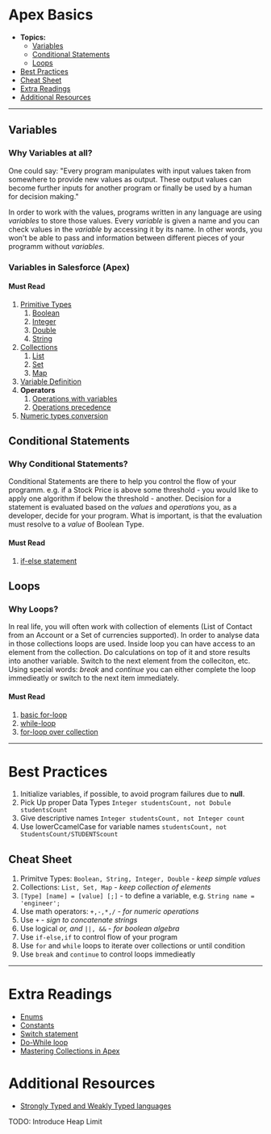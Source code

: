 # Apex Basics
* **Topics:**
    * [Variables](#variables)
    * [Conditional Statements](#conditionalstatements)
    * [Loops](#loops)
* [Best Practices](#bestpractices)
* [Cheat Sheet](#cheatsheet)
* [Extra Readings](#extrareadings)
* [Additional Resources](#additionalresources)

***
## Variables
### **Why Variables at all?**
One could say:
"Every program manipulates with input values taken from somewhere to provide new values as output.
These output values can become further inputs for another program or finally be used by a human for decision making."

In order to work with the values, programs written in any language are using *variables* to store those values. Every *variable* is given a name and you can check values in the *variable* by accessing it by its name.
In other words, you won't be able to pass and information between different pieces of your programm without *variables*.

### **Variables in Salesforce (Apex)**
#### **Must Read**
1. [Primitive Types](https://developer.salesforce.com/docs/atlas.en-us.apexcode.meta/apexcode/langCon_apex_primitives.htm)
    1. [Boolean](https://developer.salesforce.com/docs/atlas.en-us.apexref.meta/apexref/apex_methods_system_boolean.htm)
    1. [Integer](https://developer.salesforce.com/docs/atlas.en-us.apexref.meta/apexref/apex_methods_system_integer.htm#apex_methods_system_integer)
    1. [Double](https://developer.salesforce.com/docs/atlas.en-us.apexref.meta/apexref/apex_methods_system_double.htm)
    1. [String](https://developer.salesforce.com/docs/atlas.en-us.apexref.meta/apexref/apex_methods_system_string.htm#apex_methods_system_string)
1. [Collections](https://developer.salesforce.com/docs/atlas.en-us.apexcode.meta/apexcode/langCon_apex_collections.htm)
    1. [List](https://developer.salesforce.com/docs/atlas.en-us.236.0.apexref.meta/apexref/apex_methods_system_list.htm)
    1. [Set](https://developer.salesforce.com/docs/atlas.en-us.236.0.apexref.meta/apexref/apex_methods_system_set.htm)
    1. [Map](https://developer.salesforce.com/docs/atlas.en-us.236.0.apexref.meta/apexref/apex_methods_system_map.htm)
1. [Variable Definition](https://developer.salesforce.com/docs/atlas.en-us.apexcode.meta/apexcode/langCon_apex_variables.htm)
1. **Operators**
    1. [Operations with variables](https://developer.salesforce.com/docs/atlas.en-us.apexcode.meta/apexcode/langCon_apex_expressions_operators_understanding.htm)
    1. [Operations precedence](https://developer.salesforce.com/docs/atlas.en-us.apexcode.meta/apexcode/langCon_apex_expressions_operators_precedence.htm)
1. [Numeric types conversion](https://developer.salesforce.com/docs/atlas.en-us.apexcode.meta/apexcode/langCon_apex_rules_of_conversion.htm)

## Conditional Statements

### **Why Conditional Statements?**
Conditional Statements are there to help you control the flow of your programm.
e.g.
if a Stock Price is above some threshold - you would like to apply one algorithm
if below the threshold - another.
Decision for a statement is evaluated based on the *values* and *operations* you, as a developer, decide for your program.
What is important, is that the evaluation must resolve to a *value* of Boolean Type.
#### **Must Read**
1. [if-else statement](https://developer.salesforce.com/docs/atlas.en-us.apexcode.meta/apexcode/langCon_apex_if_else.htm)

## Loops

### **Why Loops?**
In real life, you will often work with collection of elements (List of Contact from an Account or a Set of currencies supported).
In order to analyse data in those collections loops are used.
Inside loop you can have access to an element from the collection. Do calculations on top of it and store results into another variable. Switch to the next element from the colleciton, etc.
Using special words: *break* and *continue* you can either complete the loop immedieatly or switch to the next item immediately.

#### **Must Read**
1. [basic for-loop](https://developer.salesforce.com/docs/atlas.en-us.apexcode.meta/apexcode/langCon_apex_loops_for.htm)
1. [while-loop](https://developer.salesforce.com/docs/atlas.en-us.apexcode.meta/apexcode/langCon_apex_loops_while.htm)
1. [for-loop over collection](https://developer.salesforce.com/docs/atlas.en-us.apexcode.meta/apexcode/langCon_apex_loops_for_lists.htm)

***

# Best Practices
1. Initialize variables, if possible, to avoid program failures due to **null**.
1. Pick Up proper Data Types
`Integer studentsCount, not Dobule studentsCount`
1. Give descriptive names
`Integer studentsCount, not Integer count`
1. Use lowerCcamelCase for variable names
`studentsCount, not StudentsCount/STUDENTScount`

## Cheat Sheet
1. Primitve Types: `Boolean, String, Integer, Double` - *keep simple values*
1. Collections: `List, Set, Map` - *keep collection of elements*
1. `[Type] [name] = [value] [;]` - to define a variable, e.g. `String name = 'engineer';`
1. Use math operators: `+,-,*,/` - *for numeric operations*
1. Use `+` - *sign to concatenate strings*
1. Use logical *or, and* `||, &&` - *for boolean algebra*
1. Use `if-else,if` to control flow of your program
1. Use `for` and `while` loops to iterate over collections or until condition
1. Use `break` and `continue` to control loops immedieatly

***

# Extra Readings
* [Enums](https://developer.salesforce.com/docs/atlas.en-us.apexcode.meta/apexcode/langCon_apex_enums.htm)
* [Constants](https://developer.salesforce.com/docs/atlas.en-us.apexcode.meta/apexcode/langCon_apex_constants.htm)
* [Switch statement](https://developer.salesforce.com/docs/atlas.en-us.apexcode.meta/apexcode/langCon_apex_switch.htm)
* [Do-While loop](https://developer.salesforce.com/docs/atlas.en-us.apexcode.meta/apexcode/langCon_apex_loops_do_while.htm)
* [Mastering Collections in Apex](https://developer.salesforce.com/blogs/2021/10/mastering-apex-collections)

# Additional Resources
* [Strongly Typed and Weakly Typed languages](https://stackoverflow.com/questions/2690544/what-is-the-difference-between-a-strongly-typed-language-and-a-statically-typed#:~:text=Strongly%20typed%20means%2C%20a%20variable,it%20into%20the%20int%20123%20.)


TODO: Introduce Heap Limit
